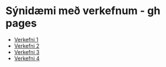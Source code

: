 # Sýnidæmi með verkefnum - gh pages

* [Verkefni 1](https://grunnskoli.github.io/Synidaemi/)
* [Verkefni 2](https://grunnskoli.github.io/Synidaemi/verkefni-2)
* [Verkefni 3](https://grunnskoli.github.io/Synidaemi/verkefni-3/verkefni-31)
* [Verkefni 4](https://grunnskoli.github.io/Synidaemi/verkefni-4) 